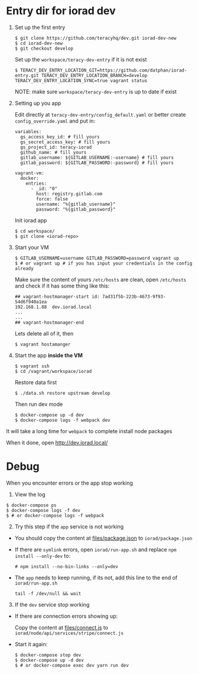 
# Entry dir for iorad dev


1. Set up the first entry
    ```
    $ git clone https://github.com/teracyhq/dev.git iorad-dev-new
    $ cd iorad-dev-new
    $ git checkout develop
    ```


    Set up the `workspace/teracy-dev-entry` if it is not exist
    ```
    $ TERACY_DEV_ENTRY_LOCATION_GIT=https://github.com/datphan/iorad-entry.git TERACY_DEV_ENTRY_LOCATION_BRANCH=develop TERACY_DEV_ENTRY_LOCATION_SYNC=true vagrant status
    ```

    NOTE: make sure `workspace/teracy-dev-entry` is up to date if exist

2. Setting up you app
    
    Edit directly at `teracy-dev-entry/config_default.yaml` or better create `config_override.yaml` and put in:

    ```
    variables:
      gs_access_key_id: # fill yours
      gs_secret_access_key: # fill yours
      gs_project_id: teracy-iorad
      github_name: # fill yours
      gitlab_username: ${GITLAB_USERNAME:-username} # fill yours
      gitlab_password: ${GITLAB_PASSWORD:-password} # fill yours

    vagrant-vm:
      docker:
        entries:
          - _id: "0"
            host: registry.gitlab.com
            force: false
            username: "%{gitlab_username}"
            password: "%{gitlab_password}"
    ```

    Init iorad app

    ```
    $ cd workspace/
    $ git clone <iorad-repo>
    ```

3. Start your VM

    ```
    $ GITLAB_USERNAME=username GITLAB_PASSWORD=password vagrant up
    $ # or vagrant up # if you has input your credentials in the config already
    ```

    Make sure the content of yours `/etc/hosts` are clean, open `/etc/hosts` and check if it has some thing like this:
    ```
    ## vagrant-hostmanager-start id: 7ad31f5b-223b-4673-9f93-54d6f940a1ea
    192.168.1.88  dev.iorad.local
    ...
    ...
    ## vagrant-hostmanager-end
    ```

    Lets delete all of it, then

    ```
    $ vagrant hostamanger
    ```

4. Start the app **inside the VM**
    ```
    $ vagrant ssh
    $ cd /vagrant/workspace/iorad
    ```

    Restore data first
    ```
    $ ./data.sh restore upstream develop

    ```

    Then run dev mode
    ```
    $ docker-compose up -d dev
    $ docker-compose logs -f webpack dev
    ```

  It will take a long time for `webpack` to complete install node packages

  When it done, open http://dev.iorad.local/

# Debug

When you encounter errors or the app stop working

1. View the log

  ```
  $ docker-compose ps
  $ docker-compose logs -f dev
  $ # or docker-compose logs -f webpack
  ```

2. Try this step if the `app` service is not working
  
  - You should copy the content at [files/package.json](files/package.json) to `iorad/package.json`

  - If there are `symlink` errors, open `iorad/run-app.sh` and replace `npm install --only-dev` to:
    ```
    # npm install --no-bin-links --only=dev
    ```

  - The `app` needs to keep running, if its not, add this line to the end of `iorad/run-app.sh`
    ```
    tail -f /dev/null && wait
    ```

3. If the `dev` service stop working
  - If there are connection errors showing up:

    Copy the content at [files/connect.js](files/connect.js) to `iorad/node/api/services/stripe/connect.js`

  - Start it again:
    ```
    $ docker-compose stop dev
    $ docker-compose up -d dev
    $ # or docker-compose exec dev yarn run dev
    ```
